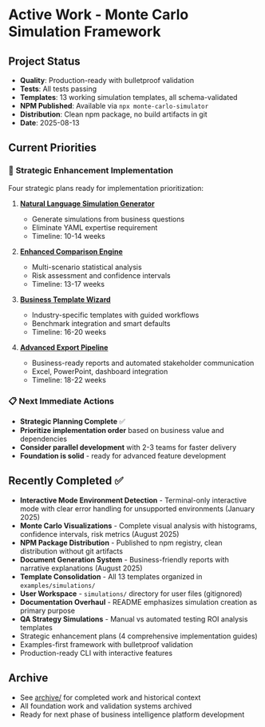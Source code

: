 # Active Work - Monte Carlo Simulation Framework

## Project Status
- **Quality**: Production-ready with bulletproof validation
- **Tests**: All tests passing
- **Templates**: 13 working simulation templates, all schema-validated
- **NPM Published**: Available via `npx monte-carlo-simulator`
- **Distribution**: Clean npm package, no build artifacts in git
- **Date**: 2025-08-13

## Current Priorities

### 🚀 **Strategic Enhancement Implementation**
Four strategic plans ready for implementation prioritization:

1. **[Natural Language Simulation Generator](plans/natural-language-simulation-generator.md)**
   - Generate simulations from business questions
   - Eliminate YAML expertise requirement
   - Timeline: 10-14 weeks

2. **[Enhanced Comparison Engine](plans/enhanced-comparison-engine.md)**
   - Multi-scenario statistical analysis 
   - Risk assessment and confidence intervals
   - Timeline: 13-17 weeks

3. **[Business Template Wizard](plans/business-template-wizard.md)**
   - Industry-specific templates with guided workflows
   - Benchmark integration and smart defaults
   - Timeline: 16-20 weeks

4. **[Advanced Export Pipeline](plans/advanced-export-pipeline.md)**
   - Business-ready reports and automated stakeholder communication
   - Excel, PowerPoint, dashboard integration
   - Timeline: 18-22 weeks

### 📋 **Next Immediate Actions**
- **Strategic Planning Complete** ✅
- **Prioritize implementation order** based on business value and dependencies
- **Consider parallel development** with 2-3 teams for faster delivery
- **Foundation is solid** - ready for advanced feature development

## Recently Completed ✅
- **Interactive Mode Environment Detection** - Terminal-only interactive mode with clear error handling for unsupported environments (January 2025)
- **Monte Carlo Visualizations** - Complete visual analysis with histograms, confidence intervals, risk metrics (August 2025)
- **NPM Package Distribution** - Published to npm registry, clean distribution without git artifacts
- **Document Generation System** - Business-friendly reports with narrative explanations (August 2025)
- **Template Consolidation** - All 13 templates organized in `examples/simulations/`  
- **User Workspace** - `simulations/` directory for user files (gitignored)
- **Documentation Overhaul** - README emphasizes simulation creation as primary purpose
- **QA Strategy Simulations** - Manual vs automated testing ROI analysis templates
- Strategic enhancement plans (4 comprehensive implementation guides)
- Examples-first framework with bulletproof validation
- Production-ready CLI with interactive features

## Archive
- See [archive/](archive/) for completed work and historical context
- All foundation work and validation systems archived
- Ready for next phase of business intelligence platform development